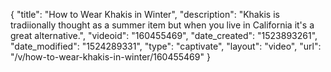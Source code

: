 {
    "title": "How to Wear Khakis in Winter",
    "description": "Khakis is tradiionally thought as a summer item but when you live in California it's a great alternative.",
    "videoid": "160455469",
    "date_created": "1523893261",
    "date_modified": "1524289331",
    "type": "captivate",
    "layout": "video",
    "url": "\/v\/how-to-wear-khakis-in-winter\/160455469"
}